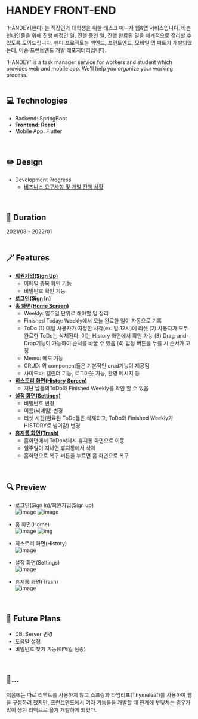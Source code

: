 # HANDEY FRONT-END
'HANDEY(핸디)'는 직장인과 대학생을 위한 태스크 매니저 웹&앱 서비스입니다.
바쁜 현대인들을 위해 진행 예정인 일, 진행 중인 일, 진행 완료된 일을 체계적으로 정리할 수 있도록 도와드립니다. 
핸디 프로젝트는 백엔드, 프런트엔드, 모바일 앱 파트가 개발되었는데, 이중 프런트엔드 개발 레포지터리입니다.

'HANDEY' is a task manager service for workers and student which provides web and mobile app. 
We'll help you organize your working process.
<br>
<br>

## 💻 Technologies 
* Backend: SpringBoot <br>
* <strong>Frontend: React </strong> <br>
* Mobile App: Flutter <br>
<br>

## ✏️ Design
* Development Progress <br>
  * [비즈니스 요구사항 및 개발 진행 상황](https://docs.google.com/spreadsheets/d/1_MEKdaJV0bbH2-dRaMY48fHQEZ1tV7XaFVgwaOju_FY/edit?usp=sharing, "Development Progress")
<br>

## 📆 Duration
2021/08 - 2022/01
<br>
<br>

## 🪄 Features
* [<strong>회원가입(Sign Up)</strong>](https://github.com/hanslelee/handey-fe/tree/master/src/routes/Join)
  * 이메일 중복 확인 기능
  * 비밀번호 확인 기능
* [<strong>로그인(Sign In)</strong>](https://github.com/hanslelee/handey-fe/tree/master/src/routes/Login)
* [<strong>홈 화면(Home Screen)</strong>](https://github.com/hanslelee/handey-fe/tree/master/src/components/Home)
  * Weekly: 일주일 단위로 해야할 일 정리
  * Finished Today: Weekly에서 오늘 완료한 일이 자동으로 기록
  * ToDo (1) 매일 사용자가 지정한 시각(ex. 밤 12시)에 리셋
         (2) 사용자가 모두 완료한 ToDo는 삭제된다. 이는 History 화면에서 확인 가능
         (3) Drag-and-Drop기능이 가능하여 순서를 바꿀 수 있음 
         (4) 압정 버튼을 누를 시 순서가 고정
  * Memo: 메모 기능
  * CRUD: 위 component들은 기본적인 crud기능이 제공됨
  * 사이드바: 캘린더 기능, 로그아웃 기능, 환영 메시지 등
* [<strong>히스토리 화면(History Screen)</strong>](https://github.com/hanslelee/handey-fe/tree/master/src/components/History)
  * 지난 날들의ToDo와 Finished Weekly를 확인 할 수 있음
* [<strong>설정 화면(Settings)</strong>](https://github.com/hanslelee/handey-fe/tree/master/src/routes/Setting)
  * 비밀번호 변경
  * 이름(닉네임) 변경
  * 리셋 시간(완료된 ToDo들은 삭제되고, ToDo와 Finished Weekly가 HISTORY로 넘어감) 변경
* [<strong>휴지통 화면(Trash)</strong>](https://github.com/hanslelee/handey-fe/tree/master/src/components/Trash)
  * 홈화면에서 ToDo삭제시 휴지통 화면으로 이동
  * 일주일이 지나면 휴지통에서 삭제
  * 홈화면으로 복구 버튼을 누르면 홈 화면으로 복구
<br>

## 🔍 Preview
* 로그인(Sign in)/회원가입(Sign up)<br>
![image](https://user-images.githubusercontent.com/51855129/158018469-a2d7f559-7218-4b8b-8ab8-70dffb72a83b.png)
![image](https://user-images.githubusercontent.com/51855129/158018466-32ef9b83-e1ed-4206-9224-e04070393dc6.png)

* 홈 화면(Home)<br>
![image](https://user-images.githubusercontent.com/51855129/158018479-40a0b0af-bf43-453d-9509-341424db4668.png)
![img](https://user-images.githubusercontent.com/51855129/158018549-8a3d3a28-1eb4-4aee-b4a1-49f5ea479eab.gif)

* 히스토리 화면(History)<br>
![image](https://user-images.githubusercontent.com/51855129/158018481-2c094814-1538-4808-a357-2343b77b0b70.png)

* 설정 화면(Settings)<br>
![image](https://user-images.githubusercontent.com/51855129/158018486-22085f60-9ff3-4dac-9be7-01a800c8eca2.png)

* 휴지통 화면(Trash)<br>
![image](https://user-images.githubusercontent.com/51855129/158018488-2f575a98-3d1b-40fd-a725-7db9229d9379.png)
<br>

## 📑 Future Plans
* DB, Server 변경
* 도움말 설정
* 비밀번호 찾기 기능(이메일 전송)
<br>

## 🎈...
처음에는 따로 리액트를 사용하지 않고 스프링과 타임리프(Thymeleaf)를 사용하여 웹을 구성하려 했지만, 프런트엔드에서 여러 기능들을 개발할 때 한계에 부딪치는 경우가 많이 생겨 리액트로 옮겨 개발하게 되었다.
<br>
<br>
